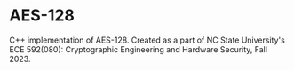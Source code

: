 # AES-128
C++ implementation of AES-128. Created as a part of NC State University's ECE 592(080): Cryptographic Engineering and Hardware Security, Fall 2023.
